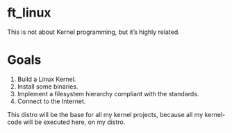 # ft_linux

This is not about Kernel programming, but it’s highly related.

# Goals
1) Build a Linux Kernel.
2) Install some binaries.
3) Implement a filesystem hierarchy compliant with the standards.
4) Connect to the Internet.

This distro will be the base for all my kernel projects, because all my
kernel-code will be executed here, on my distro.

